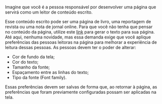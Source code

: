 Imagine que você é a pessoa responsável por desenvolver uma página que servirá como um leitor de conteúdo escrito.

Esse conteúdo escrito pode ser uma página de livro, uma reportagem de revista ou uma nota de jornal online. Para que você não tenha que pensar no conteúdo da página, utilize este [link](https://www.lipsum.com/) para gerar o texto para sua página.
Até aqui, nenhuma novidade, mas essa demanda exige que você aplique preferências das pessoas leitoras na página para melhorar a experiência de leitura dessas pessoas.
As pessoas devem ter o poder de alterar:

* Cor de fundo da tela;
* Cor do texto;
* Tamanho da fonte;
* Espaçamento entre as linhas do texto;
* Tipo da fonte (Font family).

Essas preferências devem ser salvas de forma que, ao retornar à página, as preferências que foram previamente configuradas possam ser aplicadas na tela.
